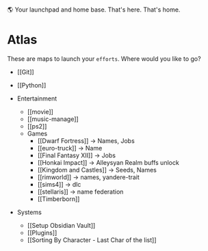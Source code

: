 🌎 Your launchpad and home base. That's here. That's home.
# Atlas 
These are maps to launch your `efforts`. Where would you like to go?


- [[Git]]
- [[Python]]

- Entertainment
	- [[movie]]
	- [[music-manage]]
	- [[ps2]]
	- Games
		- [[Dwarf Fortress]] -> Names, Jobs
		- [[euro-truck]] -> Name
		- [[Final Fantasy XII]] -> Jobs
		- [[Honkai Impact]] -> Alleysyan Realm buffs unlock
		- [[Kingdom and Castles]] -> Seeds, Names
		- [[rimworld]] -> names, yandere-trait
		- [[sims4]] -> dlc
		- [[stellaris]] -> name federation
		- [[Timberborn]]

- Systems
	- [[Setup Obsidian Vault]]
	- [[Plugins]]
	- [[Sorting By Character - Last Char of the list]]